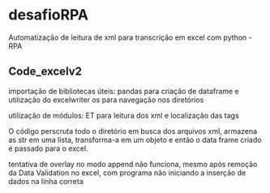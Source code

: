 # desafioRPA
Automatização de leitura de xml para transcrição em excel com python - RPA

## Code_excelv2

  importação de bibliotecas úteis:
    pandas para criação de dataframe e utilização do excelwriter
    os para navegação nos diretórios
    
   utilização de módulos:
    ET para leitura dos xml e localização das tags
    
   O código perscruta todo o diretório em busca dos arquivos xml, armazena as str em uma lista, transforma-a em um objeto e então o data frame criado é passado para o excel.
   
   tentativa de overlay no modo append não funciona, mesmo após remoção da Data Validation no excel, com programa não iniciando a inserção de dados na linha correta
